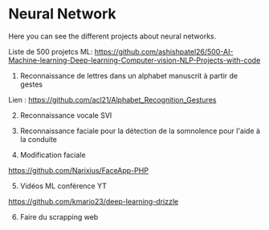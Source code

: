 # Neural Network

Here you can see the different projects about neural networks.

Liste de 500 projetcs ML: https://github.com/ashishpatel26/500-AI-Machine-learning-Deep-learning-Computer-vision-NLP-Projects-with-code

1) Reconnaissance de lettres dans un alphabet manuscrit à partir de gestes

Lien : https://github.com/acl21/Alphabet_Recognition_Gestures

2) Reconnaissance vocale SVI
3) Reconnaissance faciale pour la détection de la somnolence pour l'aide à la conduite

4) Modification faciale

https://github.com/Narixius/FaceApp-PHP

5) Vidéos ML conférence YT

https://github.com/kmario23/deep-learning-drizzle


6) Faire du scrapping web
